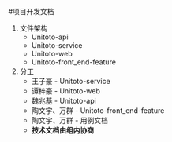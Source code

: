 #项目开发文档



1. 文件架构
   - Unitoto-api
   - Unitoto-service
   - Unitoto-web
   - Unitoto-front_end-feature
2. 分工
    * 王子豪 - Unitoto-service
    * 谭梓豪 - Unitoto-web
    * 魏兆基 - Unitoto-api
    * 陶文宇、万群 - Unitoto-front_end-feature
    * 陶文宇、万群 - 用例文档
    * **技术文档由组内协商**